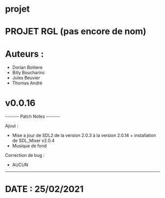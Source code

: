 # projet

# PROJET RGL (pas encore de nom)

# Auteurs :
  - Dorian Boitiere
  - Billy Boucharinc
  - Jules Beuvier
  - Thomas André

# v0.0.16

------- Patch Notes -------

Ajout :
  - Mise a jour de SDL2 de la version 2.0.3 à la version 2.0.14 + installation de SDL_Mixer v2.0.4
  - Musique de fond

Correction de bug :
  - AUCUN

---------------------------

# DATE : 25/02/2021
